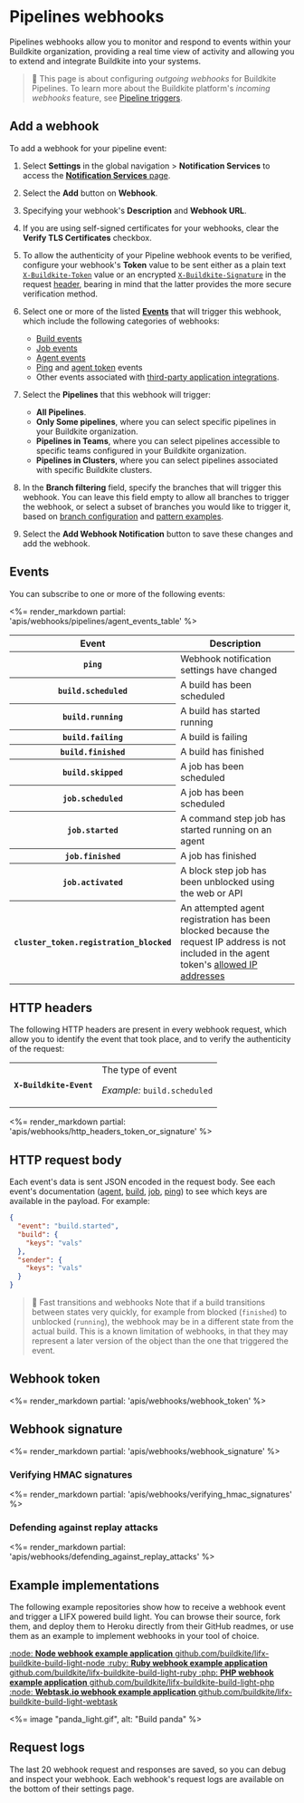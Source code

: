 # Pipelines webhooks

Pipelines webhooks allow you to monitor and respond to events within your Buildkite organization, providing a real time view of activity and allowing you to extend and integrate Buildkite into your systems.

> 📘
> This page is about configuring _outgoing webhooks_ for Buildkite Pipelines. To learn more about the Buildkite platform's _incoming webhooks_ feature, see [Pipeline triggers](/docs/apis/webhooks/incoming/pipeline-triggers).

## Add a webhook

To add a webhook for your pipeline event:

1. Select **Settings** in the global navigation > **Notification Services** to access the [**Notification Services** page](https://buildkite.com/organizations/-/services).

1. Select the **Add** button on **Webhook**.

1. Specifying your webhook's **Description** and **Webhook URL**.

1. If you are using self-signed certificates for your webhooks, clear the **Verify TLS Certificates** checkbox.

1. To allow the authenticity of your Pipeline webhook events to be verified, configure your webhook's **Token** value to be sent either as a plain text [`X-Buildkite-Token`](#webhook-token) value or an encrypted [`X-Buildkite-Signature`](#webhook-signature) in the request [header](#http-headers), bearing in mind that the latter provides the more secure verification method.

1. Select one or more of the listed [**Events**](#events) that will trigger this webhook, which include the following categories of webhooks:
    * [Build events](/docs/apis/webhooks/pipelines/build-events)
    * [Job events](/docs/apis/webhooks/pipelines/job-events)
    * [Agent events](/docs/apis/webhooks/pipelines/agent-events)
    * [Ping](/docs/apis/webhooks/pipelines/ping-events) and [agent token](/docs/apis/webhooks/pipelines/agent-token-events) events
    * Other events associated with [third-party application integrations](/docs/apis/webhooks/pipelines/integrations).

1. Select the **Pipelines** that this webhook will trigger:
    * **All Pipelines**.
    * **Only Some pipelines**, where you can select specific pipelines in your Buildkite organization.
    * **Pipelines in Teams**, where you can select pipelines accessible to specific teams configured in your Buildkite organization.
    * **Pipelines in Clusters**, where you can select pipelines associated with specific Buildkite clusters.

1. In the **Branch filtering** field, specify the branches that will trigger this webhook. You can leave this field empty to allow all branches to trigger the webhook, or select a subset of branches you would like to trigger it, based on [branch configuration](/docs/pipelines/configure/workflows/branch-configuration) and [pattern examples](/docs/pipelines/configure/workflows/branch-configuration#branch-pattern-examples).

1. Select the **Add Webhook Notification** button to save these changes and add the webhook.

## Events

You can subscribe to one or more of the following events:

<table>
<thead>
  <tr><th>Event</th><th>Description</th></tr>
</thead>
<tbody>
  <tr><th><code>ping</code></th><td>Webhook notification settings have changed</td></tr>
  <tr><th><code>build.scheduled</code></th><td>A build has been scheduled</td></tr>
  <tr><th><code>build.running</code></th><td>A build has started running</td></tr>
  <tr><th><code>build.failing</code></th><td>A build is failing</td></tr>
  <tr><th><code>build.finished</code></th><td>A build has finished</td></tr>
  <tr><th><code>build.skipped</code></th><td>A job has been scheduled</td></tr>
  <tr><th><code>job.scheduled</code></th><td>A job has been scheduled</td></tr>
  <tr><th><code>job.started</code></th><td>A command step job has started running on an agent</td></tr>
  <tr><th><code>job.finished</code></th><td>A job has finished</td></tr>
  <tr><th><code>job.activated</code></th><td>A block step job has been unblocked using the web or API</td></tr>
  <%= render_markdown partial: 'apis/webhooks/pipelines/agent_events_table' %>
  <tr><th><code>cluster_token.registration_blocked</code></th><td>An attempted agent registration has been blocked because the request IP address is not included in the agent token's <a href="/docs/pipelines/clusters/manage-clusters#restrict-an-agent-tokens-access-by-ip-address">allowed IP addresses</a></td></tr>
</tbody>
</table>

## HTTP headers

The following HTTP headers are present in every webhook request, which allow you to identify the event that took place, and to verify the authenticity of the request:

<table>
<tbody>
  <tr><th><code>X-Buildkite-Event</code></th><td>The type of event<p class="Docs__api-param-eg"><em>Example:</em> <code>build.scheduled</code></p></td></tr>
</tbody>
</table>

<%= render_markdown partial: 'apis/webhooks/http_headers_token_or_signature' %>

## HTTP request body

Each event's data is sent JSON encoded in the request body. See each event's documentation ([agent](/docs/apis/webhooks/pipelines/agent-events), [build](/docs/apis/webhooks/pipelines/build-events#request-body-data), [job](/docs/apis/webhooks/pipelines/job-events), [ping](/docs/apis/webhooks/pipelines/ping-events)) to see which keys are available in the payload. For example:

```json
{
  "event": "build.started",
  "build": {
    "keys": "vals"
  },
  "sender": {
    "keys": "vals"
  }
}
```

> 🚧 Fast transitions and webhooks
> Note that if a build transitions between states very quickly, for example from blocked (<code>finished</code>) to unblocked (<code>running</code>), the webhook may be in a different state from the actual build. This is a known limitation of webhooks, in that they may represent a later version of the object than the one that triggered the event.

## Webhook token

<%= render_markdown partial: 'apis/webhooks/webhook_token' %>

## Webhook signature

<%= render_markdown partial: 'apis/webhooks/webhook_signature' %>

### Verifying HMAC signatures

<%= render_markdown partial: 'apis/webhooks/verifying_hmac_signatures' %>

### Defending against replay attacks

<%= render_markdown partial: 'apis/webhooks/defending_against_replay_attacks' %>

## Example implementations

The following example repositories show how to receive a webhook event and trigger a LIFX powered build light. You can browse their source, fork them, and deploy them to Heroku directly from their GitHub readmes, or use them as an example to implement webhooks in your tool of choice.

<a class="Docs__example-repo" href="https://github.com/buildkite/lifx-buildkite-build-light-node">
  <span class="icon">:node:</span>
  <span class="detail">
    <strong>Node webhook example application</strong>
    <span class="repo">github.com/buildkite/lifx-buildkite-build-light-node</span>
  </span>
</a>

<a class="Docs__example-repo" href="https://github.com/buildkite/lifx-buildkite-build-light-ruby">
  <span class="icon">:ruby:</span>
  <span class="detail">
    <strong>Ruby webhook example application</strong>
    <span class="repo">github.com/buildkite/lifx-buildkite-build-light-ruby</span>
  </span>
</a>

<a class="Docs__example-repo" href="https://github.com/buildkite/lifx-buildkite-build-light-php">
  <span class="icon">:php:</span>
  <span class="detail">
    <strong>PHP webhook example application</strong>
    <span class="repo">github.com/buildkite/lifx-buildkite-build-light-php</span>
  </span>
</a>

<a class="Docs__example-repo" href="https://github.com/buildkite/lifx-buildkite-build-light-webtask">
  <span class="icon">:node:</span>
  <span class="detail">
    <strong>Webtask.io webhook example application</strong>
    <span class="repo">github.com/buildkite/lifx-buildkite-build-light-webtask</span>
  </span>
</a>

<%= image "panda_light.gif", alt: "Build panda" %>

## Request logs

The last 20 webhook request and responses are saved, so you can debug and inspect your webhook. Each webhook's request logs are available on the bottom of their settings page.
